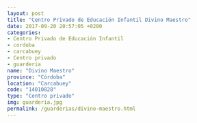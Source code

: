 ```yaml
---
layout: post
title: "Centro Privado de Educación Infantil Divino Maestro"
date: 2017-09-20 20:57:05 +0200
categories:
- Centro Privado de Educación Infantil
- cordoba
- carcabuey
- Centro privado
- guarderia
name: "Divino Maestro"
province: "Córdoba"
location: "Carcabuey"
code: "14010828"
type: "Centro privado"
img: guarderia.jpg
permalink: /guarderias/divino-maestro.html
---
```

